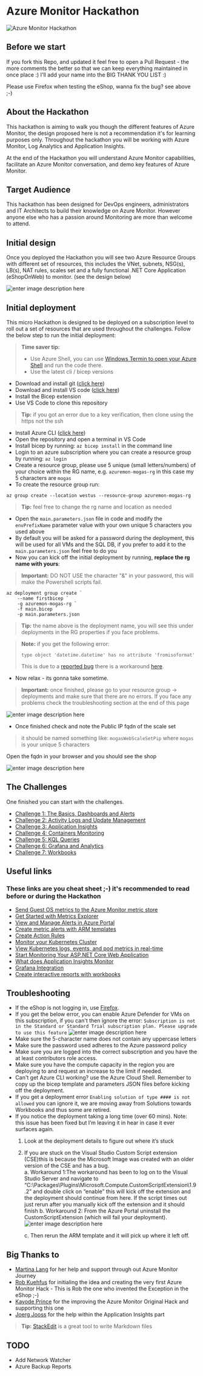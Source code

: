 # Azure Monitor Hackathon

![Azure Monitor Hackathon](https://github.com/msghaleb/AzureMonitorHackathon/raw/master/images/header.jpg)
## Before we start
If you fork this Repo, and updated it feel free to open a Pull Request - the more comments the better so that we can keep everything maintained in once place :) I'll add your name into the BIG THANK YOU LIST :)

Please use Firefox when testing the eShop, wanna fix the bug? see above ;-)  
## About the Hackathon
This hackathon is aiming to walk you though the different features of Azure Monitor, the design proposed here is not a recommendation it's for learning purposes only. Throughout the hackathon you will be working with Azure Monitor, Log Analytics and Application Insights.

At the end of the Hackathon you will understand Azure Monitor capabilities, facilitate an Azure Monitor conversation, and demo key features of Azure Monitor.

## Target Audience

This hackathon has been designed for DevOps engineers, administrators and IT Architects to build their knowledge on Azure Monitor. However anyone else who has a passion around Monitoring are more than welcome to attend.

## Initial design
Once you deployed the Hackathon you will see two Azure Resource Groups with different set of resources, this includes the VNet, subnets, NSG(s), LB(s), NAT rules, scales set and a fully functional .NET Core Application (eShopOnWeb) to monitor. (see the design below)

![enter image description here](https://github.com/msghaleb/AzureMonitorHackathon/raw/master/images/initial_design.jpg)

## Initial deployment
This micro Hackathon is designed to be deployed on a subscription level to roll out a set of resources that are used throughout the challenges. 
Follow the below step to run the initial deployment:
> **Time saver tip:** 
> - Use Azure Shell, you can use [Windows Termin to open your Azure Shell](https://devblogs.microsoft.com/commandline/the-azure-cloud-shell-connector-in-windows-terminal/) and run the code there.
> - Use the latest cli / bicep versions 

 - Download and install git ([click here](https://git-scm.com/downloads))
 - Download and install VS code ([click here](https://code.visualstudio.com/Download))
 - Install the Bicep extension
 - Use VS Code to clone this repository

> **Tip:** if you got an error due to a key verification, then clone using the https not the ssh
 - Install Azure CLI ([click here](https://docs.microsoft.com/en-us/cli/azure/install-azure-cli))
 - Open the repository and open a terminal in VS Code
 - Install bicep by running: `az bicep install` in the command line
 - Login to an azure subscription where you can create a resource group by running: `az login`
 - Create a resource group, please use 5 unique (small letters/numbers) of your choice within the RG name, e.g. `azuremon-mogas-rg` in this case my 5 characters are `mogas`
 - To create the resource group run: 
```
az group create --location westus --resource-group azuremon-mogas-rg
 ```
> **Tip:** feel free to change the rg name and location as needed
- Open the `main.parameters.json` file in code and modify the `envPrefixName` parameter value with your own unique 5 characters you used above
- By default you will be asked for a password during the deployment, this will be used for all VMs and the SQL DB, if you prefer to add it to the `main.parameters.json` feel free to do you
- Now you can kick off the initial deployment by running, **replace the rg name with yours**:
>**Important:** DO NOT USE the character "&" in your password, this will make the Powershell scripts fail.
```
az deployment group create `
	--name firstbicep `
	-g azuremon-mogas-rg `
	-f main.bicep `
	-p main.parameters.json
```
> **Tip:** the name above is the deployment name, you will see this under deployments in the RG properties if you face problems.

>**Note:** if you get the following error:
>```
>type object 'datetime.datetime' has no attribute 'fromisoformat'
>```
>This is due to a [reported bug](https://github.com/Azure/bicep/issues/2243) there is a workaround [here](https://github.com/Azure/bicep/issues/2243#issuecomment-818914668).

- Now relax - its gonna take sometime.

> **Important:** 
> once finished, please go to your resource group -> deployments and make sure that there are no errors.
> If you face any problems check the troubleshooting section at the end of this page

![enter image description here](https://github.com/msghaleb/AzureMonitorHackathon/raw/master/images/good_deployment.jpg)

- Once finished check and note the Public IP fqdn of the scale set 
>it should be named something like: `mogasWebScaleSetPip` where `mogas` is your unique 5 characters

Open the fqdn in your browser and you should see the shop

![enter image description here](https://github.com/msghaleb/AzureMonitorHackathon/raw/master/images/eshop.jpg)


## The Challenges
One finished you can start with the challenges.
- [Challenge 1: The Basics, Dashboards and Alerts](challenges/challenge1.md)
- [Challenge 2: Activity Logs and Update Management](challenges/challenge2.md)
- [Challenge 3: Application Insights](challenges/challenge3.md)
- [Challenge 4: Containers Monitoring](challenges/challenge4.md)
- [Challenge 5: KQL Queries](challenges/challenge5.md)
- [Challenge 6: Grafana and Analytics](challenges/challenge6.md)
- [Challenge 7: Workbooks](challenges/challenge7.md)

## Useful links

### These links are you cheat sheet ;-) it's recommended to read before or during the Hackathon

- [Send Guest OS metrics to the Azure Monitor metric store](https://docs.microsoft.com/en-us/azure/azure-monitor/platform/collect-custom-metrics-guestos-resource-manager-vm)
- [Get Started with Metrics Explorer](https://docs.microsoft.com/en-us/azure/azure-monitor/platform/metrics-getting-started)
- [View and Manage Alerts in Azure Portal](https://docs.microsoft.com/en-us/azure/azure-monitor/platform/alerts-metric#view-and-manage-with-azure-portal)
- [Create metric alerts with ARM templates](https://docs.microsoft.com/en-us/azure/azure-monitor/platform/alerts-metric-create-templates)
- [Create Action Rules](https://docs.microsoft.com/en-us/azure/azure-monitor/platform/alerts-action-rules)
- [Monitor your Kubernetes Cluster](https://docs.microsoft.com/en-us/azure/azure-monitor/insights/container-insights-analyze)
- [View Kubernetes logs, events, and pod metrics in real-time](https://docs.microsoft.com/en-us/azure/azure-monitor/insights/container-insights-livedata-overview)
- [Start Monitoring Your ASP.NET Core Web Application](https://docs.microsoft.com/en-us/azure/azure-monitor/learn/dotnetcore-quick-start)
- [What does Application Insights Monitor](https://docs.microsoft.com/en-us/azure/azure-monitor/app/app-insights-overview#what-does-application-insights-monitor)
- [Grafana Integration](https://grafana.com/grafana/plugins/grafana-azure-monitor-datasource)
- [Create interactive reports with workbooks](https://docs.microsoft.com/en-us/azure/azure-monitor/app/usage-workbooks)

## Troubleshooting

-	If the eShop is not logging in, use [Firefox](https://www.mozilla.org/en-US/firefox/new/).
-	If you get the below error, you can enable Azure Defender for VMs on this subscription, if you can't then ignore the error:
`Subscription is not in the Standard or Standard Trial subscription plan. Please upgrade to use this feature`
![enter image description here](https://github.com/msghaleb/AzureMonitorHackathon/raw/master/images/bad_deployment.jpg)
-	Make sure the 5-character name does not contain any uppercase letters
-	Make sure the password used adheres to the Azure password policy
-	Make sure you are logged into the correct subscription and you have the at least contributors role access.  
-	Make sure you have the compute capacity in the region you are deploying to and request an increase to the limit if needed.
-	Can't get Azure CLI working? use the Azure Cloud Shell.  Remember to copy up the bicep template and parameters JSON files before kicking off the deployment.
-	If you get a deployment error `Enabling solution of type #### is not allowed` you can ignore it, we are moving away from Solutions towards Workbooks and thus some are retired.
-	If you notice the deployment taking a long time (over 60 mins).  Note: this issue has been fixed but I’m leaving it in hear in case it ever surfaces again.
	1.	Look at the deployment details to figure out where it’s stuck
	2.	If you are stuck on the Visual Studio Custom Script extension (CSE)this is because the Microsoft Image was created with an older version of the CSE and has a bug.  
		a.	Workaround 1:The workaround has been to log on to the Visual Studio Server and navigate to “C:\Packages\Plugins\Microsoft.Compute.CustomScriptExtension\1.9.2” and double click on “enable” this will kick off the extension and the deployment should continue from here.  If the script times out just rerun after you manually kick off the extension and it should finish
		b.	Workaround 2: From the Azure Portal uninstall the CustomScriptExtension (which will fail your deployment).
		![enter image description here](https://github.com/msghaleb/AzureMonitorHackathon/raw/master/images/uninstall_ext.jpg)
		 
		c.	Then rerun the ARM template and it will pick up where it left off.

## Big Thanks to
- [Martina Lang](https://www.linkedin.com/in/martina-lang-207912149/) for her help and support through out Azure Monitor Journey
- [Rob Kuehfus](https://github.com/rkuehfus/pre-ready-2019-H1) for initialing the idea and creating the very first Azure Monitor Hack - This is Rob the one who invented the Exception in the eShop ;-)
- [Kayode Prince](https://github.com/kayodeprinceMS/AzureMonitorHackathon) for the improving the Azure Monitor Original Hack and supporting this one
- [Joerg Jooss](https://www.linkedin.com/in/joergjooss/) for the help within the Application Insights part
> **Tip:** [StackEdit](https://stackedit.io/) is a great tool to write Markdown files

## TODO
- Add Network Watcher
- Azure Backup Reports
